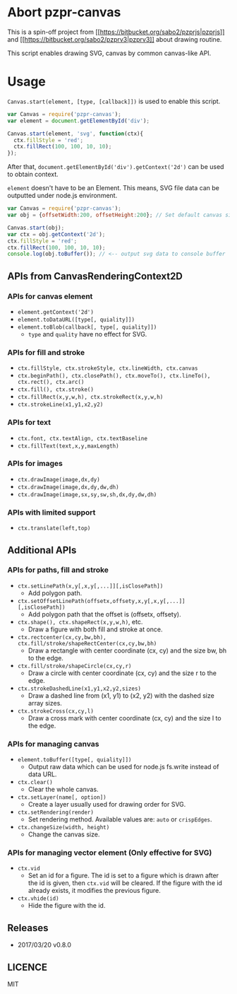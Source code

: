 # Abort pzpr-canvas

This is a spin-off project from [[https://bitbucket.org/sabo2/pzprjs|pzprjs]] and  [[https://bitbucket.org/sabo2/pzprv3|pzprv3]] about drawing routine.

This script enables drawing SVG, canvas by common canvas-like API.

# Usage

`Canvas.start(element, [type, [callback]])` is used to enable this script.

```js
var Canvas = require('pzpr-canvas');
var element = document.getElementById('div');

Canvas.start(element, 'svg', function(ctx){
  ctx.fillStyle = 'red';
  ctx.fillRect(100, 100, 10, 10);
});
```

After that, `document.getElementById('div').getContext('2d')` can be used to obtain context.

`element` doesn't have to be an Element. This means, SVG file data can be outputted under node.js environment.

```js
var Canvas = require('pzpr-canvas');
var obj = {offsetWidth:200, offsetHeight:200}; // Set default canvas size (optional)

Canvas.start(obj);
var ctx = obj.getContext('2d');
ctx.fillStyle = 'red';
ctx.fillRect(100, 100, 10, 10);
console.log(obj.toBuffer()); // <-- output svg data to console buffer
```

## APIs from CanvasRenderingContext2D

### APIs for canvas element

* `element.getContext('2d')`
* `element.toDataURL([type[, quiality]])`
* `element.toBlob(callback[, type[, quiality]])`
    * `type` and `quality` have no effect for SVG.

### APIs for fill and stroke

* `ctx.fillStyle, ctx.strokeStyle, ctx.lineWidth, ctx.canvas`
* `ctx.beginPath(), ctx.closePath(), ctx.moveTo(), ctx.lineTo(), ctx.rect(), ctx.arc()`
* `ctx.fill(), ctx.stroke()`
* `ctx.fillRect(x,y,w,h), ctx.strokeRect(x,y,w,h)`
* `ctx.strokeLine(x1,y1,x2,y2)`

### APIs for text

* `ctx.font, ctx.textAlign, ctx.textBaseline`
* `ctx.fillText(text,x,y,maxLength)`

### APIs for images

* `ctx.drawImage(image,dx,dy)`
* `ctx.drawImage(image,dx,dy,dw,dh)`
* `ctx.drawImage(image,sx,sy,sw,sh,dx,dy,dw,dh)`

### APIs with limited support

* `ctx.translate(left,top)`

## Additional APIs

### APIs for paths, fill and stroke

* `ctx.setLinePath(x,y[,x,y[,...]][,isClosePath])`
    * Add polygon path.
* `ctx.setOffsetLinePath(offsetx,offsety,x,y[,x,y[,...]][,isClosePath])`
    * Add polygon path that the offset is (offsetx, offsety).
* `ctx.shape(), ctx.shapeRect(x,y,w,h)`, etc.
    * Draw a figure with both fill and stroke at once.
* `ctx.rectcenter(cx,cy,bw,bh), ctx.fill/stroke/shapeRectCenter(cx,cy,bw,bh)`
    * Draw a rectangle with center coordinate (cx, cy) and the size bw, bh to the edge.
* `ctx.fill/stroke/shapeCircle(cx,cy,r)`
    * Draw a circle with center coordinate (cx, cy) and the size r to the edge.
* `ctx.strokeDashedLine(x1,y1,x2,y2,sizes)`
    * Draw a dashed line from (x1, y1) to (x2, y2) with the dashed size array sizes.
* `ctx.strokeCross(cx,cy,l)`
    * Draw a cross mark with center coordinate (cx, cy) and the size l to the edge.

### APIs for managing canvas

* `element.toBuffer([type[, quiality]])`
    * Output raw data which can be used for node.js fs.write instead of data URL.
* `ctx.clear()`
    * Clear the whole canvas.
* `ctx.setLayer(name[, option])`
    * Create a layer usually used for drawing order for SVG.
* `ctx.setRendering(render)`
    * Set rendering method. Available values are: `auto` or `crispEdges`.
* `ctx.changeSize(width, height)`
    * Change the canvas size.

### APIs for managing vector element (Only effective for SVG)

* `ctx.vid`
    * Set an id for a figure. The id is set to a figure which is drawn after the id is given, then `ctx.vid` will be cleared. If the figure with the id already exists, it modifies the previous figure.
* `ctx.vhide(id)`
    * Hide the figure with the id.

## Releases

* 2017/03/20 v0.8.0

## LICENCE

MIT
